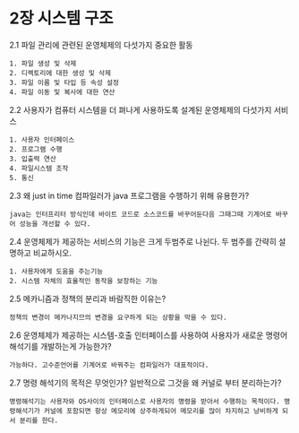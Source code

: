 # 2장 시스템 구조
2.1 파일 관리에 관련된 운영체제의 다섯가지 중요한 활동

    1. 파일 생성 및 삭제
    2. 디렉토리에 대한 생성 및 삭제
    3. 파일 이름 및 타입 등 속성 설정
    4. 파일 이동 및 복사에 대한 연산

2.2 사용자가 컴퓨터 시스템을 더 펴나게 사용하도록 설계된 운영체제의 다섯가지 서비스

    1. 사용자 인터페이스
    2. 프로그램 수행
    3. 입출력 연산
    4. 파일시스템 조작
    5. 통신

2.3 왜 just in time 컴파일러가 java 프로그램을 수행하기 위해 유용한가?

    java는 인터프리터 방식인데 바이트 코드로 소스코드를 바꾸어둔다음 그때그때 기계어로 바꾸어 성능을 개선할 수 있다.

2.4 운영체제가 제공하는 서비스의 기능은 크게 두범주로 나뉜다. 두 범주를 간략히 설명하고 비교하시오.
    
    1. 사용자에게 도움을 주는기능
    2. 시스템 자체의 효율적인 동작을 보장하는 기능

2.5 메카니즘과 정책의 분리과 바람직한 이유는?
    
    정책의 변경이 메카나지므의 변경을 요구하게 되는 상황을 막을 수 있다.

2.6 운영체제가 제공하는 시스템-호출 인터페이스를 사용하여 사용자가 새로운 명령어 해석기를 개발하는게 가능한가?
    
    가능하다. 고수준언어를 기계어로 바꿔주는 컴파일러가 대표적이다.

2.7 명령 해석기의 목적은 무엇인가? 일반적으로 그것을 왜 커널로 부터 분리하는가?

    명령해석기는 사용자와 OS사이의 인터페이스로 사용자의 명령을 받아서 수행하는 목적이다. 명령해석기가 커널에 포함되면 항상 메모리에 상주하게되어 메모리를 많이 차지하고 낭비하게 되서 분리를 한다.